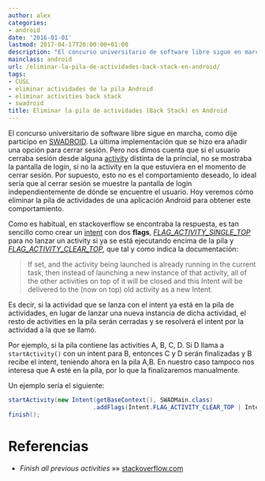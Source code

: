 ```yaml
---
author: alex
categories:
- android
date: '2016-01-01'
lastmod: 2017-04-17T20:00:00+01:00
description: "El concurso universitario de software libre sigue en marcha, como dije  participo en SWADROID. La última implementación que se hizo era añadir  una opción para cerrar sesión. Pero nos dimos cuenta que si el usuario cerraba  sesión desde alguna activity distinta de la princial, no se mostraba la pantalla  de login, si no la activity en la que estuviera en el momento de cerrar sesión.  Por supuesto, esto no es el comportamiento deseado, lo ideal sería que al cerrar  sesión se muestre la pantalla de login independientemente de dónde se encuentre  el usuario. Hoy veremos cómo eliminar la pila de actividades de una aplicación  Android para obtener este comportamiento."
mainclass: android
url: /eliminar-la-pila-de-actividades-back-stack-en-android/
tags:
- CUSL
- eliminar actividades de la pila Android
- eliminar activities back stack
- swadroid
title: Eliminar la pila de actividades (Back Stack) en Android
---
```


El concurso universitario de software libre sigue en marcha, como dije participo en <a href="https://play.google.com/store/apps/details?id=es.ugr.swad.swadroid" title="Swadroid Play Store" target="_blank">SWADROID</a>. La última implementación que se hizo era añadir una opción para cerrar sesión. Pero nos dimos cuenta que si el usuario cerraba sesión desde alguna [activity][1] distinta de la princial, no se mostraba la pantalla de login, si no la activity en la que estuviera en el momento de cerrar sesión. Por supuesto, esto no es el comportamiento deseado, lo ideal sería que al cerrar sesión se muestre la pantalla de login independientemente de dónde se encuentre el usuario. Hoy veremos cómo eliminar la pila de actividades de una aplicación Android para obtener este comportamiento.

<!--more--><!--ad-->

Como es habitual, en stackoverflow se encontraba la respuesta, es tan sencillo como crear un [intent][2] con dos **flags**, *<a href="http://developer.android.com/reference/android/content/Intent.html#FLAG_ACTIVITY_SINGLE_TOP" title="Referencia" target="_blank">FLAG_ACTIVITY_SINGLE_TOP</a>* para no lanzar un activity si ya se está ejecutando encima de la pila y *<a href="http://developer.android.com/reference/android/content/Intent.html#FLAG_ACTIVITY_CLEAR_TOP" title="Referencia" target="_blank">FLAG_ACTIVITY_CLEAR_TOP</a>*, que tal y como indica la documentación:

> If set, and the activity being launched is already running in the current task, then instead of launching a new instance of that activity, all of the other activities on top of it will be closed and this Intent will be delivered to the (now on top) old activity as a new Intent.

Es decir, si la actividad que se lanza con el intent ya está en la pila de actividades, en lugar de lanzar una nueva instancia de dicha actividad, el resto de activities en la pila serán cerradas y se resolverá el intent por la actividad a la que se llamó.

Por ejemplo, si la pila contiene las activities A, B, C, D. Si D llama a `startActivity()` con un intent para B, entonces C y D serán finalizadas y B recibe el intent, teniendo ahora en la pila A,B. En nuestro caso tampoco nos interesa que A esté en la pila, por lo que la finalizaremos manualmente.

Un ejemplo sería el siguiente:

```java
startActivity(new Intent(getBaseContext(), SWADMain.class)
                        .addFlags(Intent.FLAG_ACTIVITY_CLEAR_TOP | Intent.FLAG_ACTIVITY_SINGLE_TOP));
finish();
```

# Referencias

- *Finish all previous activities* »» <a href="http://stackoverflow.com/questions/6330260/finish-all-previous-activities" target="_blank">stackoverflow.com</a>

 [1]: https://elbauldelprogramador.com/fundamentos-programacion-android/ "Fundamentos programación Android: Conceptos básicos y componentes"
 [2]: https://elbauldelprogramador.com/programacion-android-intents-conceptos/ "Programación Android: Intents – Conceptos básicos"
